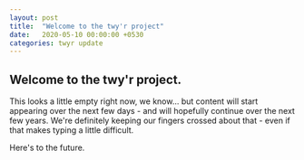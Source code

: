 ```yaml
---
layout: post
title:  "Welcome to the twy'r project"
date:   2020-05-10 00:00:00 +0530
categories: twyr update
---
```


## Welcome to the twy'r project.

This looks a little empty right now, we know... but content will start appearing over the next few days - and will hopefully continue over the next few years.
We're definitely keeping our fingers crossed about that - even if that makes typing a little difficult.

Here's to the future.
